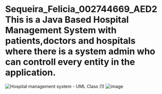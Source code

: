 # Sequeira_Felicia_002744669_AED2 This is a Java Based Hospital Management System with patients,doctors and hospitals where there is a system admin who can controll every entity in the application.
![Hospital management system - UML Class (1)](https://user-images.githubusercontent.com/113540077/198927661-ff615705-dbe4-4028-beb6-62c01de27624.png)
![image](https://user-images.githubusercontent.com/113540077/198927779-bad75677-d4ab-41f2-9787-37d6524bc76e.png)
